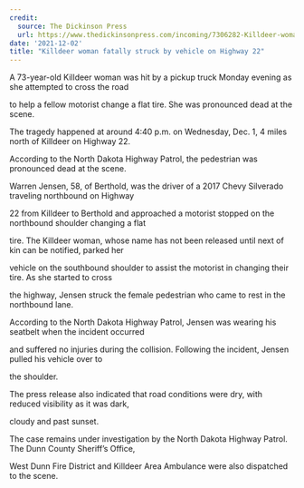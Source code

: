 ```yaml
---
credit:
  source: The Dickinson Press
  url: https://www.thedickinsonpress.com/incoming/7306282-Killdeer-woman-fatally-struck-by-vehicle-on-Highway-22
date: '2021-12-02'
title: "Killdeer woman fatally struck by vehicle on Highway 22"
---
```

A 73-year-old Killdeer woman was hit by a pickup truck Monday evening as she attempted to cross the road 

to help a fellow motorist change a flat tire. She was pronounced dead at the scene.

The tragedy happened at around 4:40 p.m. on Wednesday, Dec. 1, 4 miles north of Killdeer on Highway 22. 

According to the North Dakota Highway Patrol, the pedestrian was pronounced dead at the scene.

Warren Jensen, 58, of Berthold, was the driver of a 2017 Chevy Silverado traveling northbound on Highway 

22 from Killdeer to Berthold and approached a motorist stopped on the northbound shoulder changing a flat 

tire. The Killdeer woman, whose name has not been released until next of kin can be notified, parked her 

vehicle on the southbound shoulder to assist the motorist in changing their tire. As she started to cross 

the highway, Jensen struck the female pedestrian who came to rest in the northbound lane.

According to the North Dakota Highway Patrol, Jensen was wearing his seatbelt when the incident occurred 

and suffered no injuries during the collision. Following the incident, Jensen pulled his vehicle over to 

the shoulder.

The press release also indicated that road conditions were dry, with reduced visibility as it was dark, 

cloudy and past sunset.

The case remains under investigation by the North Dakota Highway Patrol. The Dunn County Sheriff’s Office, 

West Dunn Fire District and Killdeer Area Ambulance were also dispatched to the scene.


